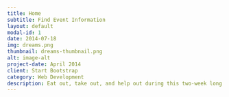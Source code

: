 ```yaml
---
title: Home
subtitle: Find Event Information
layout: default
modal-id: 1
date: 2014-07-18
img: dreams.png
thumbnail: dreams-thumbnail.png
alt: image-alt
project-date: April 2014
client: Start Bootstrap
category: Web Development
description: Eat out, take out, and help out during this two-week long event highlighting BIPOC, immigrant-owned restaurants in Southeast Seattle.
---
```

